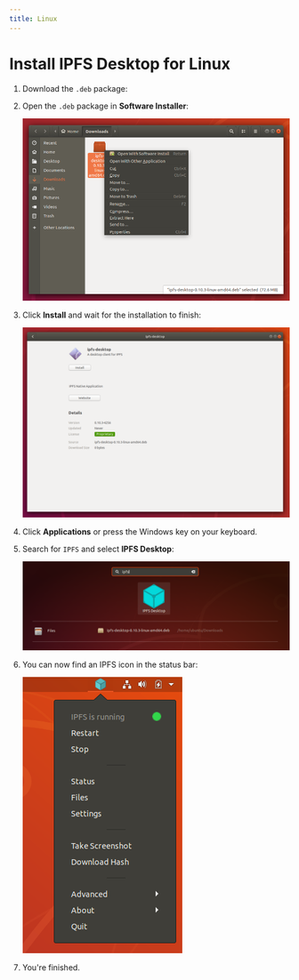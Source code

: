 ```yaml
---
title: Linux
---
```


# Install IPFS Desktop for Linux

1. Download the `.deb` package:
1. Open the `.deb` package in **Software Installer**:

   ![Right-click context menu of the IPFS deb package.](./images/install-ubuntu-software-install.png)

1. Click **Install** and wait for the installation to finish:

   ![Install screen within the Ubuntu software installation window.](./images/install-ubuntu-install.png)

1. Click **Applications** or press the Windows key on your keyboard.
1. Search for `IPFS` and select **IPFS Desktop**:

   ![Ubuntu search screen with IPFS desktop showing.](./images/install-ubuntu-search-window.png)

1. You can now find an IPFS icon in the status bar:

   ![IPFS icon shown in the Ubuntu status bar.](./images/install-ubuntu-ipfs-running-status-bar.png)

1. You're finished.
